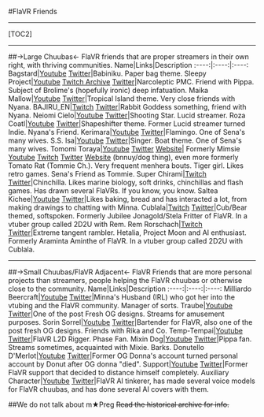 #FlaVR Friends

---

[TOC2]

---

##->Large Chuubas<-
FlaVR friends that are proper streamers in their own right, with thriving communities.
Name|Links|Description
:----:|:----:|:----:
Bagstard|[Youtube](https://www.youtube.com/@Bagstard) [Twitter](https://twitter.com/uglybagstard)|Babiniku. Paper bag theme.
Sleepy Project|[Youtube](https://www.youtube.com/@SleepyProject) [Twitch Archive](https://www.youtube.com/c/SleepyProjectArchive) [Twitter](https://twitter.com/Sleepy_Proj)|Narcoleptic PMC. Friend with Pippa. Subject of Brolime's (hopefully ironic) deep infatuation.
Maika Mallow|[Youtube](https://www.youtube.com/@MaikaMallow) [Twitter](https://twitter.com/MaikaMallow)|Tropical Island theme. Very close friends with Nyana.
BAJIRU_EN|[Twitch](https://www.twitch.tv/bajiru_en) [Twitter](https://twitter.com/bajiru_EN)|Rabbit Goddess something, friend with Nyana.
Neiomi Cielo|[Youtube](https://www.youtube.com/@neiomicielo) [Twitter](https://twitter.com/neiomicielo)|Shooting Star. Lucid streamer.
Roza Coatl|[Youtube](https://www.youtube.com/@GiniMercury) [Twitter](https://www.youtube.com/@GiniMercury)|Shapeshifter theme. Former Lucid streamer turned Indie. Nyana's Friend.
Kerimara|[Youtube](https://www.youtube.com/@kerimaravt) [Twitter](https://twitter.com/kerimaravt)|Flamingo. One of Sena's many wives.
S.S. Isa|[Youtube](https://www.youtube.com/@isaboatvtuber) [Twitter](https://twitter.com/isaboatvtuber)|Singer. Boat theme. One of Sena's many wives.
Tomomi Toraya|[Youtube](https://www.youtube.com/@TomomiVNU) [Twitter](https://twitter.com/tomomivnu) [Website](https://triplea.love/home)| Formerly Mimsie [Youtube](https://www.youtube.com/@zxtsubou) [Twitch](https://www.twitch.tv/z_etsubou) [Twitter](https://twitter.com/zetsubouism) [Website](https://menhera.pro) (bnnuy/dog thing), even more formerly Tomato Rat (Tommie Ch.). Very frequent menhera bouts. Tiger girl. Likes retro games. Sena's Friend as Tommie.
Super Chirami|[Twitch](https://www.twitch.tv/superchirami) [Twitter](https://twitter.com/superchirami)|Chinchilla. Likes marine biology, soft drinks, chinchillas and flash games. Has drawn several FlaVRs. If you know, you know.
Saltea Kichee|[Youtube](https://www.youtube.com/@Saltea_Kichee) [Twitter](https://twitter.com/SalteaKichee)|Likes baking, bread and has interacted a lot, from making drawings to chatting with Minna.
Cublala|[Twitch](https://www.twitch.tv/cublala) [Twitter](https://twitter.com/cublala)|Cub/Bear themed, softspoken. Formerly Jubilee Jonagold/Stela Fritter of FlaVR. In a vtuber group called 2D2U with Rem.
Rem Rorschach|[Twitch](https://www.twitch.tv/rorschach_em) [Twitter](https://twitter.com/rorschach_em)|Extreme tangent rambler. Hetalia, Project Moon and AI enthusiast. Formerly Araminta Aminthe of FlaVR. In a vtuber group called 2D2U with Cublala.

---

##->Small Chuubas/FlaVR Adjacent<-
FlaVR Friends that are more personal projects than streamers, people helping the FlaVR chuubas or otherwise close to the community.
Name|Links|Description
:----:|:----:|:----:
Milliardo Beercraft|[Youtube](https://www.youtube.com/@MilliardoVT) [Twitter](https://twitter.com/MilliardoVT)|Minna's Husband (IRL) who got her into the vtubing and the FlaVR community. Manager of sorts.
Traube|[Youtube](https://www.youtube.com/@Traubei) [Twitter](https://twitter.com/TraubeSucker)|One of the post Fresh OG designs. Streams for amusement purposes.
Sorin Sorrel|[Youtube](https://www.youtube.com/@SorinSorrel) [Twitter](https://twitter.com/SorinSorrel)|Bartender for FlaVR, also one of the post fresh OG designs. Friends with Rika and Co.
Temp-Tempai|[Youtube](https://www.youtube.com/@tempflavr) [Twitter](https://twitter.com/FlavrTemp)|FlaVR L2D Rigger. Phase Fan.
Mixin Dog|[Youtube](https://www.youtube.com/@mixinhorror) [Twitter](https://twitter.com/MixinDog)|Pippa fan. Streams sometimes, acquainted with Mixie. Barks.
Donutello D'Merlot|[Youtube](https://www.youtube.com/@DonutDMerlot) [Twitter](https://twitter.com/DonutDMerlot)|Former OG Donna's account turned personal account by Donut after OG donna "died".
Support|[Youtube](https://www.youtube.com/@exsoutien) [Twitter](https://twitter.com/fuwamoco_vaxx/)|Former FlaVR support that decided to distance himself completely.
Auxiliary Character|[Youtube](https://www.youtube.com/@auxchar) [Twitter](https://twitter.com/auxchar)|FlaVR AI tinkerer, has made several voice models for FlaVR chuubas, and has done several AI covers with them.

##We do not talk about m★Preg
~~Read the historical archive for info.~~
